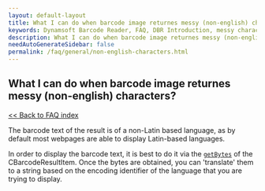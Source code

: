```yaml
---
layout: default-layout
title: What I can do when barcode image returnes messy (non-english) characters?
keywords: Dynamsoft Barcode Reader, FAQ, DBR Introduction, messy characters, non-English characters
description: What I can do when barcode image returnes messy (non-english) characters?
needAutoGenerateSidebar: false
permalink: /faq/general/non-english-characters.html
---
```


## What I can do when barcode image returnes messy (non-english) characters?

[<< Back to FAQ index](index.md)

The barcode text of the result is of a non-Latin based language, as by default most webpages are able to display Latin-based languages. 

In order to display the barcode text, it is best to do it via the [`getBytes`](https://www.dynamsoft.com/barcode-reader/docs/server/programming/cplusplus/api-reference/barcode-result-item.html#getbytes) of the CBarcodeResultItem. Once the bytes are obtained, you can 'translate' them to a string based on the encoding identifier of the language that you are trying to display.
